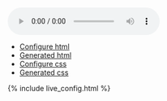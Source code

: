 <script src="./dist/cpu-audio.js" async></script>
<link rel="stylesheet" href="./src/global.css" />

<div class="cpu-audio-with-webcomponents">

<div id="demo">
<cpu-audio 
    title="Au carnaval avec Samba Résille (2003)"
    poster="https://dascritch.net/vrac/.blog2/entendu/.1404-SambaResille_m.jpg"
    canonical="https://dascritch.net/post/2014/04/08/Au-Carnaval-avec-Samba-R%C3%A9sille"
    twitter="@dascritch"
    >
    <audio controls id="sound">
        <source src="https://dascritch.net/vrac/sonores/podcast/1404-SambaResille2003.mp3" type="audio/mpeg">
    </audio>
    <!-- {% include no_component_message.html %} -->
</cpu-audio>
</div>

- [Configure html](#configurator_html)
- [Generated html](#generated_html)
- [Configure css](#configurator_css)
- [Generated css](#generated_css)

{% include live_config.html %}

</div>

<!-- {% include footer.html %} -->